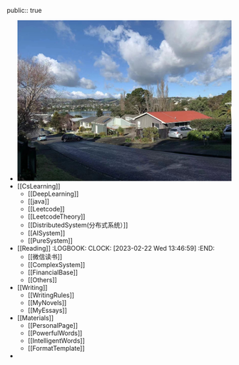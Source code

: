 public:: true

- ![2b44e6dc60d4feb38026370d949b514.jpg](../assets/2b44e6dc60d4feb38026370d949b514_1677251720486_0.jpg)
- [[CsLearning]]
	- [[DeepLearning]]
	- [[java]]
	- [[Leetcode]]
	- [[LeetcodeTheory]]
	- [[DistributedSystem(分布式系统）]]
	- [[AISystem]]
	- [[PureSystem]]
- [[Reading]]
  :LOGBOOK:
  CLOCK: [2023-02-22 Wed 13:46:59]
  :END:
	- [[微信读书]]
	- [[ComplexSystem]]
	- [[FinancialBase]]
	- [[Others]]
- [[Writing]]
	- [[WritingRules]]
	- [[MyNovels]]
	- [[MyEssays]]
- [[Materials]]
	- [[PersonalPage]]
	- [[PowerfulWords]]
	- [[IntelligentWords]]
	- [[FormatTemplate]]
-